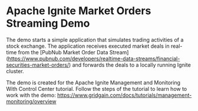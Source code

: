 # Apache Ignite Market Orders Streaming Demo

The demo starts a simple application that simulates trading activities of a stock exchange. The application receives executed
market deals in real-time from the
[PubNub Market Order Data Stream] (https://www.pubnub.com/developers/realtime-data-streams/financial-securities-market-orders/)
and forwards the deals to a locally running Ignite cluster.

The demo is created for the Apache Ignite Management and Monitoring With Control Center tutorial. Follow the steps of the
tutorial to learn how to work with the demo: https://www.gridgain.com/docs/tutorials/management-monitoring/overview

